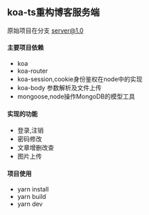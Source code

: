 ## koa-ts重构博客服务端
原始项目在分支 [server@1.0](./tree/server@1/0)
#### 主要项目依赖
+ koa
+ koa-router
+ koa-session,cookie身份鉴权在node中的实现
+ koa-body 参数解析及文件上传
+ mongoose,node操作MongoDB的模型工具
#### 实现的功能
+ 登录,注销
+ 密码修改
+ 文章增删改查
+ 图片上传
#### 项目使用
+ yarn install
+ yarn build
+ yarn dev
